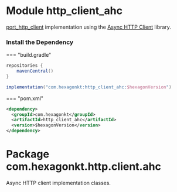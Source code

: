 
# Module http_client_ahc

[port_http_client] implementation using the [Async HTTP Client] library.

[port_http_client]: /port_http_client
[Async HTTP Client]: https://github.com/AsyncHttpClient/async-http-client

### Install the Dependency

=== "build.gradle"
  ```groovy
  repositories {
      mavenCentral()
  }

  implementation("com.hexagonkt:http_client_ahc:$hexagonVersion")
  ```

=== "pom.xml"
  ```xml
  <dependency>
    <groupId>com.hexagonkt</groupId>
    <artifactId>http_client_ahc</artifactId>
    <version>$hexagonVersion</version>
  </dependency>
  ```

# Package com.hexagonkt.http.client.ahc

Async HTTP client implementation classes.
